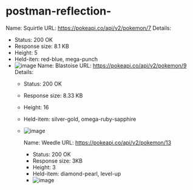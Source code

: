 # postman-reflection-
Name: Squirtle
URL: https://pokeapi.co/api/v2/pokemon/7
Details:
* Status: 200 OK
* Response size: 8.1 KB
* Height: 5
* Held-iten: red-blue, mega-punch
* ![image](https://res.cloudinary.com/dkyvfb3y2/image/upload/v1724794902/Screenshot_2024-08-27_154645_ehqrqj.png)
  Name: Blastoise
  URL: https://pokeapi.co/api/v2/pokemon/9
  Details:
  * Status: 200 OK
  * Response size: 8.33 KB
  * Height: 16
  * Held-item: silver-gold, omega-ruby-sapphire
  * ![image](https://github.com/user-attachments/assets/1be6eaa1-8c8f-49af-809c-146ffe65d57d)

    Name: Weedle
    URL: https://pokeapi.co/api/v2/pokemon/13
    * Status: 200 OK
    * Response size: 3KB
    * Height: 3
    * Held-item: diamond-pearl, level-up
    * ![image](https://res.cloudinary.com/dkyvfb3y2/image/upload/v1724796236/Screenshot_2024-08-27_164334_fxdlbj.png)
    
